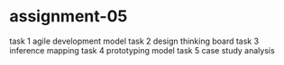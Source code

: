 # assignment-05
task 1 agile development model
task 2 design thinking board
task 3 inference mapping
task 4 prototyping model
task 5 case study analysis
